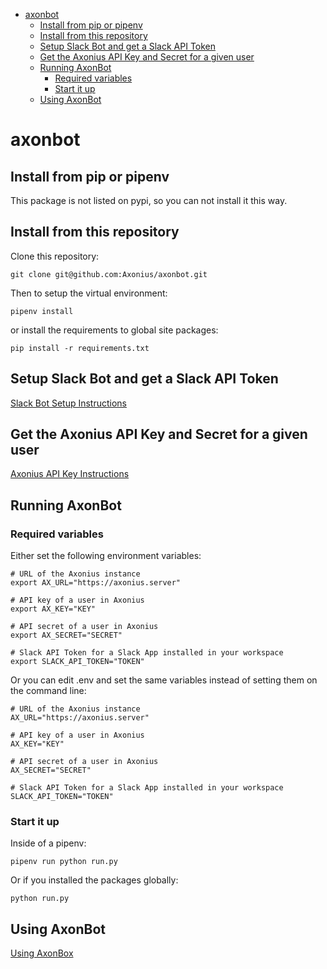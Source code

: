 <!-- MarkdownTOC -->

- [axonbot](#axonbot)
    - [Install from pip or pipenv](#install-from-pip-or-pipenv)
    - [Install from this repository](#install-from-this-repository)
    - [Setup Slack Bot and get a Slack API Token](#setup-slack-bot-and-get-a-slack-api-token)
    - [Get the Axonius API Key and Secret for a given user](#get-the-axonius-api-key-and-secret-for-a-given-user)
    - [Running AxonBot](#running-axonbot)
        - [Required variables](#required-variables)
        - [Start it up](#start-it-up)
    - [Using AxonBot](#using-axonbot)

<!-- /MarkdownTOC -->

# axonbot

## Install from pip or pipenv

This package is not listed on pypi, so you can not install it this way.

## Install from this repository

Clone this repository:

```
git clone git@github.com:Axonius/axonbot.git
```

Then to setup the virtual environment:

```
pipenv install
```

or install the requirements to global site packages:

```
pip install -r requirements.txt
```

## Setup Slack Bot and get a Slack API Token

[Slack Bot Setup Instructions](docs/slack_setup.md)

## Get the Axonius API Key and Secret for a given user

[Axonius API Key Instructions](docs/axonius_setup.md)

## Running AxonBot

### Required variables

Either set the following environment variables:

```
# URL of the Axonius instance
export AX_URL="https://axonius.server"

# API key of a user in Axonius
export AX_KEY="KEY"

# API secret of a user in Axonius
export AX_SECRET="SECRET"

# Slack API Token for a Slack App installed in your workspace
export SLACK_API_TOKEN="TOKEN"
```

Or you can edit .env and set the same variables instead of setting them on the command line:

```
# URL of the Axonius instance
AX_URL="https://axonius.server"

# API key of a user in Axonius
AX_KEY="KEY"

# API secret of a user in Axonius
AX_SECRET="SECRET"

# Slack API Token for a Slack App installed in your workspace
SLACK_API_TOKEN="TOKEN"
```

### Start it up

Inside of a pipenv:

```
pipenv run python run.py
```

Or if you installed the packages globally:

```
python run.py
```

## Using AxonBot

[Using AxonBox](docs/axonbot_using.md)
